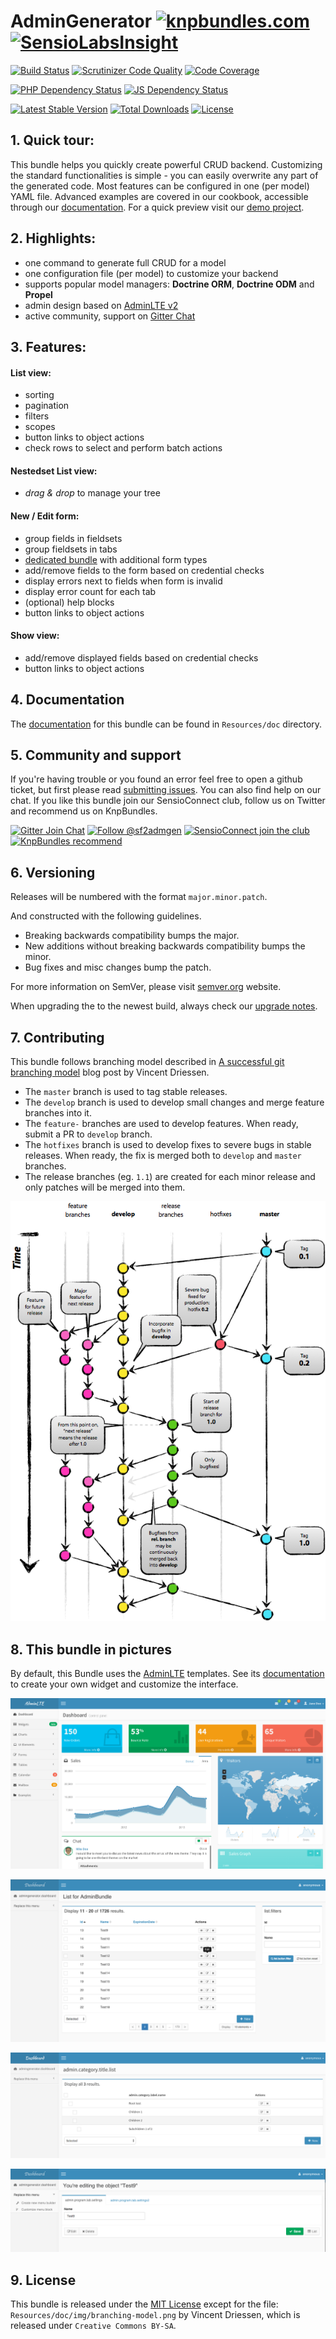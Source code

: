 # AdminGenerator [![knpbundles.com](http://knpbundles.com/symfony2admingenerator/GeneratorBundle/badge-short)](http://knpbundles.com/symfony2admingenerator/GeneratorBundle) [![SensioLabsInsight](https://insight.sensiolabs.com/projects/e8ee4e4c-d8fb-4354-96c3-8971dce11201/small.png)](https://insight.sensiolabs.com/projects/e8ee4e4c-d8fb-4354-96c3-8971dce11201)

[![Build Status](https://scrutinizer-ci.com/g/symfony2admingenerator/GeneratorBundle/badges/build.png?b=master)](https://scrutinizer-ci.com/g/symfony2admingenerator/GeneratorBundle/build-status/master)
[![Scrutinizer Code Quality](https://scrutinizer-ci.com/g/symfony2admingenerator/GeneratorBundle/badges/quality-score.png?b=master)](https://scrutinizer-ci.com/g/symfony2admingenerator/GeneratorBundle/?branch=master)
[![Code Coverage](https://scrutinizer-ci.com/g/symfony2admingenerator/GeneratorBundle/badges/coverage.png?b=master)](https://scrutinizer-ci.com/g/symfony2admingenerator/GeneratorBundle/?branch=master)

[![PHP Dependency Status](https://www.versioneye.com/user/projects/548f1209dd709d811f0001c3/badge.svg?style=flat)](https://www.versioneye.com/user/projects/548f1209dd709d811f0001c3)
[![JS Dependency Status](https://www.versioneye.com/user/projects/548f1202dd709d6dbd000118/badge.svg?style=flat)](https://www.versioneye.com/user/projects/548f1202dd709d6dbd000118) 

[![Latest Stable Version](https://poser.pugx.org/symfony2admingenerator/generator-bundle/v/stable.png)](https://packagist.org/packages/symfony2admingenerator/generator-bundle)
[![Total Downloads](https://poser.pugx.org/symfony2admingenerator/generator-bundle/downloads.png)](https://packagist.org/packages/symfony2admingenerator/generator-bundle)
[![License](https://poser.pugx.org/symfony2admingenerator/generator-bundle/license.png)](https://packagist.org/packages/symfony2admingenerator/generator-bundle)

## 1. Quick tour:

This bundle helps you quickly create powerful CRUD backend. Customizing the standard functionalities is simple - you can easily overwrite any part of the generated code. Most features can be configured in one (per model) YAML file. Advanced examples are covered in our cookbook, accessible through our [documentation](documentation). For a quick preview visit our [demo project][s2a-demo].

## 2. Highlights:

* one command to generate full CRUD for a model
* one configuration file (per model) to customize your backend
* supports popular model managers: **Doctrine ORM**, **Doctrine ODM** and **Propel**
* admin design based on [AdminLTE v2](https://github.com/almasaeed2010/AdminLTE)
* active community, support on [Gitter Chat][gitter-chat]

## 3. Features:

#### List view:

* sorting
* pagination
* filters
* scopes
* button links to object actions
* check rows to select and perform batch actions

#### Nestedset List view:

* *drag & drop* to manage your tree

#### New / Edit form:

* group fields in fieldsets
* group fieldsets in tabs
* [dedicated bundle](https://github.com/symfony2admingenerator/FormExtensionsBundle) with additional form types
* add/remove fields to the form based on credential checks
* display errors next to fields when form is invalid
* display error count for each tab
* (optional) help blocks
* button links to object actions

#### Show view:

* add/remove displayed fields  based on credential checks
* button links to object actions

## 4. Documentation

The [documentation][documentation] for this bundle can be found in `Resources/doc` directory.

## 5. Community and support

If you're having trouble or you found an error feel free to open a github ticket, but first please read [submitting issues][submitting-issues].
You can also find help on our chat. If you like this bundle join our SensioConnect club, follow us on Twitter and recommend us on KnpBundles.

[![Gitter Join Chat](http://img.shields.io/badge/Gitter-join%20chat-1dce73.svg)](https://gitter.im/symfony2admingenerator/GeneratorBundle?utm_source=badge&utm_medium=badge&utm_campaign=pr-badge&utm_content=badge)
[![Follow @sf2admgen](http://img.shields.io/badge/Twitter-follow-55acee.svg)](https://twitter.com/intent/follow?screen_name=sf2admgen)
[![SensioConnect join the club](http://img.shields.io/badge/SensioConnect-join%20the%20club-82e83e.svg)](https://connect.sensiolabs.com/c/symfony2admingenerator/apply-membership)
[![KnpBundles recommend](https://img.shields.io/badge/KnpBundles-recommend-8DCAF8.svg)](http://knpbundles.com/symfony2admingenerator/GeneratorBundle/change-usage-status)

## 6. Versioning

Releases will be numbered with the format `major.minor.patch`.

And constructed with the following guidelines.

* Breaking backwards compatibility bumps the major.
* New additions without breaking backwards compatibility bumps the minor.
* Bug fixes and misc changes bump the patch.

For more information on SemVer, please visit [semver.org][semver] website.

When upgrading the to the newest build, always check our [upgrade notes][upgrade-notes].

## 7. Contributing

This bundle follows branching model described in [A successful git branching model][branching-model-post] blog post by Vincent Driessen.

* The `master` branch is used to tag stable releases.
* The `develop` branch is used to develop small changes and merge feature branches into it.
* The `feature-` branches are used to develop features. When ready, submit a PR to `develop` branch.
* The `hotfixes` branch is used to develop fixes to severe bugs in stable releases. When ready, the fix is merged both to `develop` and `master` branches.
* The release branches (eg. `1.1`) are created for each minor release and only patches will be merged into them.

![Branching model](Resources/doc/img/branching-model.png)

## 8. This bundle in pictures
By default, this Bundle uses the [AdminLTE](http://almsaeedstudio.com/AdminLTE/) templates. See its [documentation](http://almsaeedstudio.com/) to create your own widget and customize the interface.

![Preview of dashboard](Resources/doc/img/showcase/dashboard-adminlte-preview.png)

![Preview of list](Resources/doc/img/showcase/list-preview.png)

![Preview of nested list](Resources/doc/img/showcase/nestedlist-preview.png)

![Preview of edit](Resources/doc/img/showcase/edit-preview.png)

## 9. License

This bundle is released under the [MIT License](LICENSE) except for the file: `Resources/doc/img/branching-model.png` by Vincent Driessen, which is released under `Creative Commons BY-SA`.

[documentation]: Resources/doc/documentation.md
[submitting-issues]: Resources/doc/support-and-contribution/submitting-issues.md
[gitter-chat]: https://gitter.im/symfony2admingenerator/GeneratorBundle
[s2a-demo]: https://github.com/symfony2admingenerator/symfony2-admingenerator-demo-edition
[semver]: http://semver.org
[branching-model-post]: http://nvie.com/posts/a-successful-git-branching-model/
[upgrade-notes]: UPGRADE.md

